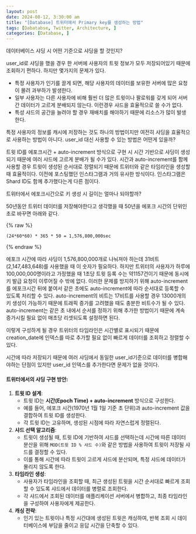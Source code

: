 ```yaml
---
layout: post
date: 2024-08-12, 3:30:00 am
title: "[Database] 트위터에서 Primary key를 생성하는 방법"
tags: [Dabatabse, Twitter, Architecture, ]
categories: [Database, ]
---
```



데이터베이스 샤딩 시 어떤 기준으로 샤딩을 할 것인지? 


user_id로 샤딩을 했을 경우 한 서버에 사용자의 트윗 정보가 모두 저장되어있기 때문에 조회하기 편하다. 하지만 몇가지의 문제가 있다. 

- 특정 사용자가 인기를 끌게 되면, 해당 사용자의 데이터를 보유한 서버에 많은 요청이 몰려 과부하가 발생한다.
- 일부 사용자는 다른 사용자에 비해 훨씬 더 많은 트윗이나 팔로워를 갖게 되어 서버 간 데이터가 고르게 분배되지 않는다. 이런경우 샤드을 효율적으로 쓸 수가 없다.
- 특성 샤드의 공간을 늘려야 할 경우 재배치를 해야하기 때문에 리소스가 많이 발생한다.

특정 사용자의 정보를 캐시에 저장하는 것도 하나의 방법이지만 여전히 샤딩을 효율적으로 사용하는 방법이 아니다. user_id 대신 사용할 수 있는 방법은 어떤게 있을까?


트윗 ID를 에포크시간 + auto-increment 방식으로 구현 시 시간 기반으로 샤딩이 생성되기 때문에 여러 샤드에 고르게 분배가 될 수가 있다. 시간과 auto-increment를 함께 사용할 경우 트윗이 생성된 순서대로 정렬되기 때문에 트위터와 같은 타임라인을 생성할때 효율적이다.  이전에 포스팅했던 인스타그램과 거의 유사한 방식이다. 인스타그램은 Shard ID도 함께 추가했다는게 다른 점이다.


트위터에서 에포크시간으로 키 생성 시 길이는 얼마나 되야할까?


50년동안 트위터 데이터를 저장해야한다고 생각했을 때 50년을 에포크 시간의 단위인 초로 바꾸면 아래와 같다. 



{% raw %}
```text
(24*60*60) * 365 * 50 = 1,576,800,000sec
```
{% endraw %}



에포크 시간에 따라 샤딩이 1,576,800,000개로 나눠져야 하는데 31비트(2,147,483,648)를 사용했을 때 이 숫자가 필요하다. 하지만 트위터의 사용자가 하루에 100,000,000명이라고 가정했을 때 1초당 트윗 등록 수는 약1157건이기 때문에 동시에 키 발급 요청이 이루어질 수 밖에 없다. 이러한 문제를 방지하기 위해 auto-increment를 에포크시간 뒤에 붙여서 같은 초에도 auto-increment에 따라 순서대로 등록할 수 있도록 처리할 수 있다. auto-increment의 비트는 17비트를 사용할 경우 13000개의 키 생성이 가능하기 때문에 트래픽 증가를 고려했을 때도 충분한 비트수가 될 수 있다. auto-increment는 같은 초 내에서 순서를 정하기 위해 추가한 방법이기 때문에 계속 증가시킬 필요 없이 매초당 리셋되도록 설정하면 된다.


이렇게 구성하게 될 경우 트위터의 타임라인은 시간별로 표시되기 때문에 creation_date에 인덱스를 따로 추가할 필요 없이 빠르게 데이터를 조회하고 정렬할 수 있다. 


시간에 따라 저장되기 때문에 여러 샤딩에서 동일한 user_id기준으로 데이터를 병합해야하는 단점이 있지만 user_id 인덱스를 추가한다면 문제가 없을 것이다. 


#### **트위터에서의 샤딩 구현 방안:**

1. **트윗 ID 설계**:
	- 트윗 ID는 **시간(Epoch Time) + auto-increment** 방식으로 구성한다.
	- 예를 들어, 에포크 시간(1970년 1월 1일 기준 초 단위)과 auto-increment 값을 결합하여 트윗 ID를 생성한다.
	- 각 트윗 ID는 고유하며, 생성된 시점에 따라 자연스럽게 정렬된다.
2. **샤드 선택 알고리즘**:
	- 트윗이 생성될 때, 트윗 ID에 기반하여 샤드를 선택하는데 시간에 따른 데이터 분산을 위해 `MOD(트윗 ID % 샤드 수)`와 같은 방법을 사용하여 트윗이 저장될 샤드를 결정할 수 있다.
	- 이를 통해 시간에 따라 트윗이 고르게 샤드에 분산되며, 특정 샤드에 데이터가 몰리지 않도록 한다.
3. **타임라인 생성**:
	- 사용자가 타임라인을 조회할 때, 최근 생성된 트윗을 시간 순서대로 빠르게 조회할 수 있도록 샤드에서 데이터를 병렬로 조회한다.
	- 각 샤드에서 조회된 데이터를 애플리케이션 서버에서 병합하고, 최종 타임라인을 구성하여 사용자에게 제공한다.
4. **캐싱 전략**:
	- 인기 있는 트윗이나 특정 시간대에 생성된 트윗은 캐싱하여, 반복 조회 시 데이터베이스에 부담을 줄이고 응답 시간을 단축할 수 있다.
